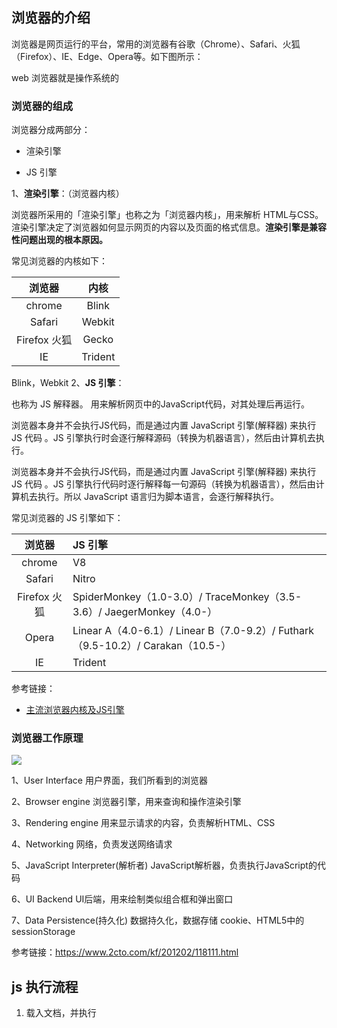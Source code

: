 ## 浏览器的介绍

浏览器是网页运行的平台，常用的浏览器有谷歌（Chrome）、Safari、火狐（Firefox）、IE、Edge、Opera等。如下图所示：

web 浏览器就是操作系统的

### 浏览器的组成

浏览器分成两部分：

- 渲染引擎

- JS 引擎

1、**渲染引擎**：（浏览器内核）

浏览器所采用的「渲染引擎」也称之为「浏览器内核」，用来解析 HTML与CSS。渲染引擎决定了浏览器如何显示网页的内容以及页面的格式信息。**渲染引擎是兼容性问题出现的根本原因。**

常见浏览器的内核如下：

|浏览器 | 内核|
|:-------------:|:-------------:|
|chrome|Blink  |
|Safari|Webkit|
|Firefox 火狐|Gecko|
|IE|Trident |
Blink，Webkit
2、**JS 引擎**：

也称为 JS 解释器。 用来解析网页中的JavaScript代码，对其处理后再运行。

浏览器本身并不会执行JS代码，而是通过内置 JavaScript 引擎(解释器) 来执行 JS 代码 。JS 引擎执行时会逐行解释源码（转换为机器语言），然后由计算机去执行。

浏览器本身并不会执行JS代码，而是通过内置 JavaScript 引擎(解释器) 来执行 JS 代码 。JS 引擎执行代码时逐行解释每一句源码（转换为机器语言），然后由计算机去执行。所以 JavaScript 语言归为脚本语言，会逐行解释执行。

常见浏览器的 JS 引擎如下：

|浏览器 | JS 引擎|
|:-------------:|:-------------|
|chrome | V8   |
|Safari|Nitro|
|Firefox 火狐|SpiderMonkey（1.0-3.0）/ TraceMonkey（3.5-3.6）/ JaegerMonkey（4.0-）|
|Opera|Linear A（4.0-6.1）/ Linear B（7.0-9.2）/ Futhark（9.5-10.2）/ Carakan（10.5-）|
|IE|Trident |

参考链接：

- [主流浏览器内核及JS引擎](https://juejin.im/post/5ada727c518825670b33a584)

### 浏览器工作原理

![](http://img.smyhvae.com/20180124_1700.png)

1、User Interface  用户界面，我们所看到的浏览器

2、Browser engine  浏览器引擎，用来查询和操作渲染引擎

3、Rendering engine 用来显示请求的内容，负责解析HTML、CSS

4、Networking   网络，负责发送网络请求

5、JavaScript Interpreter(解析者)   JavaScript解析器，负责执行JavaScript的代码

6、UI Backend   UI后端，用来绘制类似组合框和弹出窗口

7、Data Persistence(持久化)  数据持久化，数据存储  cookie、HTML5中的sessionStorage

参考链接：<https://www.2cto.com/kf/201202/118111.html>

## js 执行流程

1. 载入文档，并执行<script>里面的代码，包括内联和外部脚本，顺序执行，

2. 载入完成，所有脚本执行完之后，开始异步的，有事件驱动


js 执行时单线程的，没有并发，同一时间只能执行一个

## html的加载
html 是顺序加载，dom加载完调用
，全部加载完，包括图片，js文件，css文件，调用windows.onload

　　1. HTML被解析。
　　2. 外部脚本/样式表被加载。
　　3. 文档解析过程中内联的脚本被执行。
　　4. HTML DOM构造完成。
$(window).load
$(document).ready
　　5. 图像和外部内容被加载。
window.onload
　　6. 页面加载完成。
注意的问题，head中不要有调用dom的js代码，head中引用css代码。

$(function() {…}) 是 
$(document).ready(function() {…})的简写

onload 事件
简而言之，window.onload需要加载完页面上的所有资源，比如图片，才会触发。$(window).load
$(document).ready加载完DOM树就会触发，比上面那个快。

window.onload不能同时编写多个，如果有多个window.onload方法，只会执行一个 
$(document).ready()可以同时编写多个，并且都可以得到执行 


### js 执行和浏览器渲染
当文档还在载入时，遇到脚本代码，暂停文档的解析和渲染，执行document.write()，会在当前位置创建一个文本节点，执行结束，渲染权交给浏览器，

js 的执行会中等 html 的渲染，由于 single ui rendering thread 


ui update
1. repaint
2. reflow

减少 reflow，尽量减少 append

[js 引擎](https://www.slideshare.net/lijing00333/javascript-engine)


## 浏览器的 js 不能做什么

1. js 只有响应鼠标点击这样的才可以打开新的浏览器窗口
2. js 可以关闭自己打开的浏览器窗口，不允许不经过用户确认关闭其他窗口
3. fileUPload 的 value 属性只读，不能上传任意文件
4. 同源策略
5. 没有权限写入和删除任务文件
6. 没有通用网络能力，不能基于浏览器写出一个服务器，浏览器与浏览器之间不能通信



## 实现原理

### 解析

### 构建 DOM 树

### 计算 css

### 渲染、合成和绘制